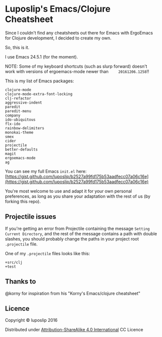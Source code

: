 # Luposlip's Emacs/Clojure Cheatsheet

Since I couldn't find any cheatsheets out there for Emacs with ErgoEmacs for Clojure development, I decided to create my own.

So, this is it.

I use Emacs 24.5.1 (for the moment).

NOTE: Some of my keyboard shortcuts (such as slurp forward) doesn't work with versions of ergoemacs-mode newer than `    20161206.1258`!!

This is my list of Emacs packages:

    clojure-mode
    clojure-mode-extra-font-locking
    clj-refactor
    aggressive-indent
    paredit
    paredit-menu
    company
    ido-ubiquitous
    flx-ido
    rainbow-delimiters
    monokai-theme
    smex
    cider
    projectile
    better-defaults
    magit
    ergoemacs-mode
    ag

You can see my full Emacs `init.el` here:
[https://gist.github.com/luposlip/b2527a99fd175b53aadfecc07a06c16e](https://gist.github.com/luposlip/b2527a99fd175b53aadfecc07a06c16e)

You're most welcome to use and adapt it for your own personal preferences, as long as you share your adaptation with the rest of us (by forking this repo).

## Projectile issues

If you're getting an error from Projectile containing the message `Setting Current Directory`, and the rest of the message contains a path with double slashes, you should probably change the paths in your project root `.projectile` file.

One of my `.projectile` files looks like this:

    +src/clj
    +test


## Thanks to 

@korny for inspiration from his "Korny's Emacs/clojure cheatsheet"

## Licence

Copyright © luposlip 2016

Distributed under [Attribution-ShareAlike 4.0 International](https://creativecommons.org/licenses/by-sa/4.0/) CC Licence

